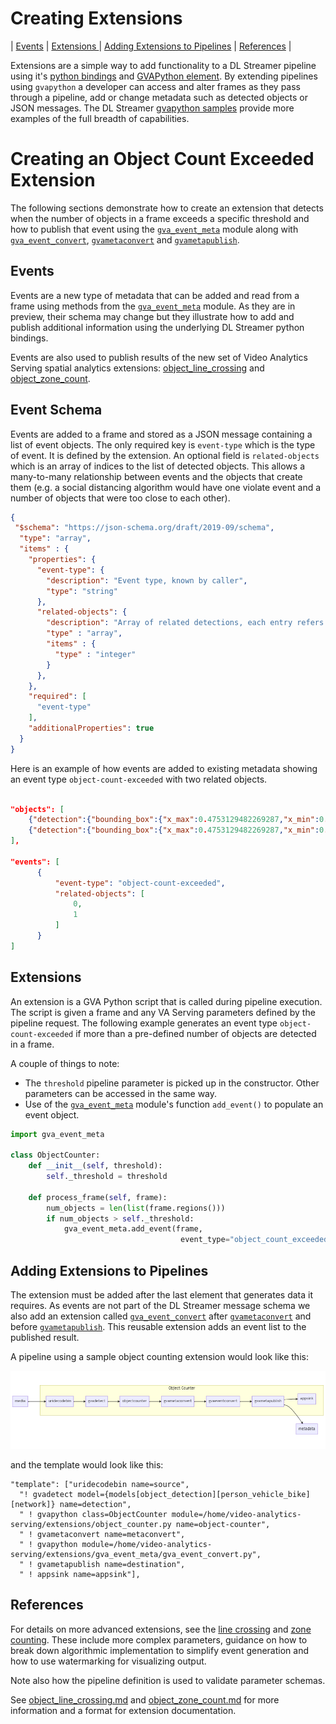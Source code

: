 
# Creating Extensions
| [Events](#events) | [ Extensions ](#extensions) | [Adding Extensions to Pipelines](#adding-extensions-to-pipelines) | [References](#references) |

Extensions are a simple way to add functionality to a DL Streamer
pipeline using it's [python
bindings](https://github.com/openvinotoolkit/dlstreamer_gst/wiki/Python)
and [GVAPython
element](https://github.com/openvinotoolkit/dlstreamer_gst/wiki/gvapython). By
extending pipelines using `gvapython` a developer can access and alter
frames as they pass through a pipeline, add or change metadata such as
detected objects or JSON messages. The DL Streamer [gvapython
samples](https://github.com/openvinotoolkit/dlstreamer_gst/blob/master/samples/gst_launch/gvapython/face_detection_and_classification/README.md)
provide more examples of the full breadth of capabilities.
  
# Creating an Object Count Exceeded Extension

The following sections demonstrate how to create an extension that
detects when the number of objects in a frame exceeds a specific
threshold and how to publish that event using the
[`gva_event_meta`](/extensions/gva_event_meta/gva_event_meta.py) module along with
[`gva_event_convert`](/extensions/gva_event_meta/gva_event_convert.py),  [`gvametaconvert`](https://github.com/openvinotoolkit/dlstreamer_gst/wiki/gvametaconvert)
and [`gvametapublish`](https://github.com/openvinotoolkit/dlstreamer_gst/wiki/gvametapublish).

## Events

Events are a new type of metadata that can be added and read from a
frame using methods from the
[`gva_event_meta`](/extensions/gva_event_meta/gva_event_meta.py)
module. As they are in preview, their schema may change but they
illustrate how to add and publish additional information using the
underlying DL Streamer python bindings. 

Events are also used to publish results of the new set of Video
Analytics Serving spatial analytics extensions: [object_line_crossing](/extensions/spatial_analytics/object_line_crossing.md)
and [object_zone_count](/extensions/spatial_analytics/object_zone_count.md).

## Event Schema

Events are added to a frame and stored as a JSON message containing a
list of event objects. The only required key is `event-type` which is
the type of event. It is defined by the extension. An optional field
is `related-objects` which is an array of indices to the list of
detected objects. This allows a many-to-many relationship between
events and the objects that create them (e.g. a social distancing
algorithm would have one violate event and a number of objects that
were too close to each other).

```json
{
 "$schema": "https://json-schema.org/draft/2019-09/schema",
  "type": "array",
  "items" : {
    "properties": {
      "event-type": {
        "description": "Event type, known by caller",
        "type": "string"
      },
      "related-objects": {
        "description": "Array of related detections, each entry refers to index of associated detected object",
        "type" : "array",
        "items" : {
          "type" : "integer"
        }
      },
    },
    "required": [
      "event-type"
    ],
    "additionalProperties": true
  }
}
```

Here is an example of how events are added to existing metadata showing an event type `object-count-exceeded` with two related objects.

```json

"objects": [
	{"detection":{"bounding_box":{"x_max":0.4753129482269287,"x_min":0.306820273399353,"y_max":0.9987226724624634,"y_min":0.5475195646286011},"confidence":0.8045234084129333,"label":"person","label_id":1},"h":195,"roi_type":"person","w":129,"x":236,"y":237},
	{"detection":{"bounding_box":{"x_max":0.4753129482269287,"x_min":0.306820273399353,"y_max":0.9987226724624634,"y_min":0.5475195646286011},"confidence":0.8045234084129333,"label":"person","label_id":1},"h":195,"roi_type":"person","w":129,"x":200,"y":237}
],

"events": [
      {
          "event-type": "object-count-exceeded",
          "related-objects": [
              0,
              1
          ]
      }
]
```

## Extensions
An extension is a GVA Python script that is called during pipeline
execution. The script is given a frame and any VA Serving parameters
defined by the pipeline request. The following example generates an
event type `object-count-exceeded` if more than a pre-defined number
of objects are detected in a frame.

A couple of things to note:

* The `threshold` pipeline parameter is picked up in the
  constructor. Other parameters can be accessed in the same way.
* Use of the [`gva_event_meta`](/extensions/gva_event_meta/gva_event_meta.py) module's function `add_event()` to populate an event object.

```python
import gva_event_meta

class ObjectCounter:
    def __init__(self, threshold):
        self._threshold = threshold

    def process_frame(self, frame):
        num_objects = len(list(frame.regions()))
        if num_objects > self._threshold:
            gva_event_meta.add_event(frame,
                                      event_type="object_count_exceeded")
```

## Adding Extensions to Pipelines

The extension must be added after the last element that generates data
it requires. As events are not part of the DL Streamer message schema
we also add an extension called [`gva_event_convert`](/extensions/gva_event_meta/gva_event_convert.py)
after [`gvametaconvert`](https://github.com/openvinotoolkit/dlstreamer_gst/wiki/gvametaconvert)
and before [`gvametapublish`](https://github.com/openvinotoolkit/dlstreamer_gst/wiki/gvametapublish). This
reusable extension adds an event list to the published result.

A pipeline using a sample object counting extension would look like this:

![diagram](images/object_counter_pipeline.png)

and the template would look like this:
```
"template": ["uridecodebin name=source",
  "! gvadetect model={models[object_detection][person_vehicle_bike][network]} name=detection",
  " ! gvapython class=ObjectCounter module=/home/video-analytics-serving/extensions/object_counter.py name=object-counter",
  " ! gvametaconvert name=metaconvert",
  " ! gvapython module=/home/video-analytics-serving/extensions/gva_event_meta/gva_event_convert.py",
  " ! gvametapublish name=destination",
  " ! appsink name=appsink"],
```

## References

For details on more advanced extensions, see the [line crossing](/extensions/spatial_analytics/object_line_crossing.py) and [zone counting](/extensions/spatial_analytics/object_zone_count.py). These include more
complex parameters, guidance on how to break down algorithmic
implementation to simplify event generation and how to use
watermarking for visualizing output.

Note also how the pipeline definition is used to validate parameter schemas. 

See [object_line_crossing.md](/extensions/spatial_analytics/object_line_crossing.md)
and [object_zone_count.md](/extensions/spatial_analytics/object_zone_count.md) for
more information and a format for extension documentation.
